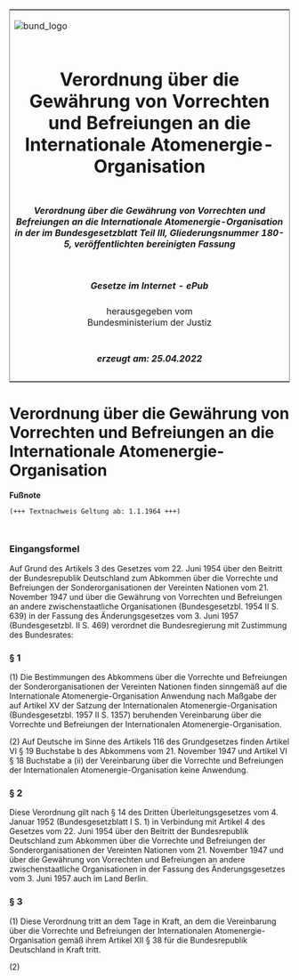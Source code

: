 <span id="DECKBLATT.html"></span>

<table border="0" frame="border" width="100%">

<tr valign="top">

<td align="left">

![bund\_logo](BfJ_2021_Web_de_de.gif)

</td>

<td align="right">

 

</td>

</tr>

<tr align="center" valign="middle">

<td colspan="2">

# Verordnung über die Gewährung von Vorrechten und Befreiungen an die Internationale Atomenergie-Organisation

</td>

</tr>

<tr align="center" valign="middle">

<td colspan="2">

##### Verordnung über die Gewährung von Vorrechten und Befreiungen an die Internationale Atomenergie-Organisation in der im Bundesgesetzblatt Teil III, Gliederungsnummer 180-5, veröffentlichten bereinigten Fassung

</td>

</tr>

<tr align="center" valign="middle">

<td colspan="2">

  
  

##### Gesetze im Internet - ePub  
  
herausgegeben vom  
Bundesministerium der Justiz

</td>

</tr>

<tr align="center" valign="bottom">

<td colspan="2">

  
  

##### erzeugt am: 25.04.2022

</td>

</tr>

</table>

<span id="BJNR219930960.html"></span>

# Verordnung über die Gewährung von Vorrechten und Befreiungen an die Internationale Atomenergie-Organisation

<div>

  
**Fußnote**

<div class="jnhtml">

<div>

<div class="jurAbsatz">

  

``` 
(+++ Textnachweis Geltung ab: 1.1.1964 +++)

 
```

</div>

</div>

</div>

</div>

<span id="BJNR219930960BJNE000100314.html"></span>

### Eingangsformel  

<div>

<div class="jnhtml">

<div>

<div class="jurAbsatz">

Auf Grund des Artikels 3 des Gesetzes vom 22. Juni 1954 über den
Beitritt der Bundesrepublik Deutschland zum Abkommen über die Vorrechte
und Befreiungen der Sonderorganisationen der Vereinten Nationen vom 21.
November 1947 und über die Gewährung von Vorrechten und Befreiungen an
andere zwischenstaatliche Organisationen (Bundesgesetzbl. 1954 II S.
639) in der Fassung des Änderungsgesetzes vom 3. Juni 1957
(Bundesgesetzbl. II S. 469) verordnet die Bundesregierung mit Zustimmung
des Bundesrates:

</div>

</div>

</div>

</div>

<span id="BJNR219930960BJNE000200314.html"></span>

### § 1  

<div>

<div class="jnhtml">

<div>

<div class="jurAbsatz">

(1) Die Bestimmungen des Abkommens über die Vorrechte und Befreiungen
der Sonderorganisationen der Vereinten Nationen finden sinngemäß auf die
Internationale Atomenergie-Organisation Anwendung nach Maßgabe der auf
Artikel XV der Satzung der Internationalen Atomenergie-Organisation
(Bundesgesetzbl. 1957 II S. 1357) beruhenden Vereinbarung über die
Vorrechte und Befreiungen der Internationalen Atomenergie-Organisation.

</div>

<div class="jurAbsatz">

(2) Auf Deutsche im Sinne des Artikels 116 des Grundgesetzes finden
Artikel VI § 19 Buchstabe b des Abkommens vom 21. November 1947 und
Artikel VI § 18 Buchstabe a (ii) der Vereinbarung über die Vorrechte und
Befreiungen der Internationalen Atomenergie-Organisation keine
Anwendung.

</div>

</div>

</div>

</div>

<span id="BJNR219930960BJNE000300314.html"></span>

### § 2  

<div>

<div class="jnhtml">

<div>

<div class="jurAbsatz">

Diese Verordnung gilt nach § 14 des Dritten Überleitungsgesetzes vom 4.
Januar 1952 (Bundesgesetzblatt I S. 1) in Verbindung mit Artikel 4 des
Gesetzes vom 22. Juni 1954 über den Beitritt der Bundesrepublik
Deutschland zum Abkommen über die Vorrechte und Befreiungen der
Sonderorganisationen der Vereinten Nationen vom 21. November 1947 und
über die Gewährung von Vorrechten und Befreiungen an andere
zwischenstaatliche Organisationen in der Fassung des Änderungsgesetzes
vom 3. Juni 1957 auch im Land Berlin.

</div>

</div>

</div>

</div>

<span id="BJNR219930960BJNE000400314.html"></span>

### § 3  

<div>

<div class="jnhtml">

<div>

<div class="jurAbsatz">

(1) Diese Verordnung tritt an dem Tage in Kraft, an dem die Vereinbarung
über die Vorrechte und Befreiungen der Internationalen
Atomenergie-Organisation gemäß ihrem Artikel XII § 38 für die
Bundesrepublik Deutschland in Kraft tritt.

</div>

<div class="jurAbsatz">

(2)

</div>

</div>

</div>

</div>
